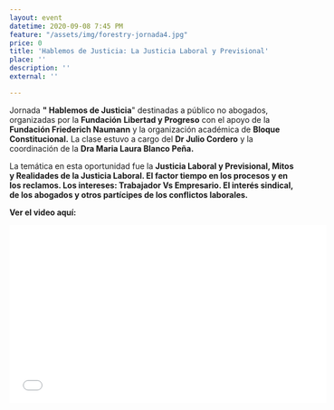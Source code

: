 ```yaml
---
layout: event
datetime: 2020-09-08 7:45 PM
feature: "/assets/img/forestry-jornada4.jpg"
price: 0
title: 'Hablemos de Justicia: La Justicia Laboral y Previsional'
place: ''
description: ''
external: ''

---
```

Jornada **" Hablemos de Justicia**" destinadas a público no abogados, organizadas por la **Fundación** **Libertad y Progreso** con el apoyo de la **Fundación Friederich Naumann** y la organización académica de **Bloque Constitucional.** La clase estuvo a cargo del **Dr Julio Cordero** y la coordinación de la **Dra Maria Laura Blanco Peña.**

La temática en esta oportunidad fue la **Justicia Laboral y Previsional, Mitos y Realidades de la Justicia Laboral. El factor tiempo en los procesos y en los reclamos. Los intereses: Trabajador Vs Empresario. El interés sindical, de los abogados y otros partícipes de los conflictos laborales.**

**Ver el video aquí:**

<iframe width="560" height="315" src="[https://www.youtube.com/embed/XYay_bTM9xM](https://www.youtube.com/embed/XYay_bTM9xM "https://www.youtube.com/embed/XYay_bTM9xM")" frameborder="0" allow="accelerometer; autoplay; clipboard-write; encrypted-media; gyroscope; picture-in-picture" allowfullscreen></iframe>